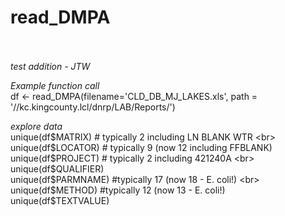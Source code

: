 

# read_DMPA <br><br>

*test addition - JTW* <br>

*Example function call*  <br>
df <- read_DMPA(filename='CLD_DB_MJ_LAKES.xls', path = '//kc.kingcounty.lcl/dnrp/LAB/Reports/')  <br>

*explore data* <br>
unique(df$MATRIX) # typically 2 including LN BLANK WTR  <br>
unique(df$LOCATOR) # typically 9 (now 12 including FFBLANK)  <br>
unique(df$PROJECT) # typically 2 including 421240A  <br>
unique(df$QUALIFIER)  <br> 
unique(df$PARMNAME) #typically 17 (now 18 - E. coli!)  <br>
unique(df$METHOD) #typically 12 (now 13 - E. coli!)  <br>
unique(df$TEXTVALUE)  <br>
